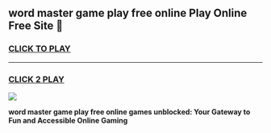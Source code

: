 
## word master game play free online Play Online Free Site 👋
<h3>
<a href="https://download.freeplayer.one?title=word_master_game_play_free_online&ref=21F">CLICK TO PLAY</a></h3>
<hr>

<h3>
<a href="https://download.freeplayer.one?title=word_master_game_play_free_online&ref=21F">CLICK 2 PLAY</a>
  
</h3>

<a href="https://download.freeplayer.one?title=word_master_game_play_free_online&ref=21F"><img src="https://cdnb.artstation.com/p/assets/images/images/032/539/853/original/anto-thomas-button-gif.gif"></a>


**word master game play free online games unblocked: Your Gateway to Fun and Accessible Online Gaming**
